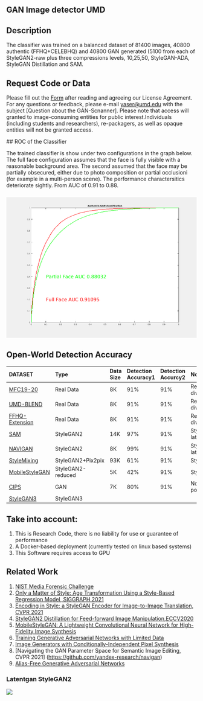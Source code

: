 ## GAN Image detector UMD


## Description


The classifier was trained on a balanced dataset of 81400 images, 40800 authentic (FFHQ+CELEBHQ) and 40800 GAN generated (5100 from each of StyleGAN2-raw plus three compressions levels, 10,25,50, StyleGAN-ADA, StyleGAN Distillation and SAM.


## Request Code or Data 

Please fill out the [Form](https://docs.google.com/forms/d/e/1FAIpQLSd-q3XZmHlvPxZOP8nwFi8Q8cl4epx8HyWrx5ApOszj8g-wnA/viewform) after reading and agreeing our License Agreement. For any questions or feedback, please e-mail yaser@umd.edu with the subject [Question about the GAN-Scnanner]. Please note that access will granted to image-consuming entities for public interest.Individuals (including students and researchers), re-packagers, as well as opaque entities will not be granted access.

<font size="-4">


</font>
## ROC of the Classifier

The trained classifier is show under two configurations in the graph below. The full face configuration assumes that the face is fully visible with a reasonable background area. The second assumed that the face may be partially obsecured, either due to photo composition or partial occlusioni (for example in a multi-person scene). The performance charactersitics deteriorate sightly. From AUC of 0.91 to 0.88. 
### 
<img src="./GAN_CLASSIFIER.png">

## Open-World Detection Accuracy 

| DATASET  | Type  | Data Size | Detection Accuracy1| Detection Accurcy2 | Notes |
| :------------ |:---------------|:-----|:-----|:-----|:-------|
| [MFC19-20](https://mfc.nist.gov/#pills-overview)  | Real Data | 8K | 91%|91% | Real-world diversity|
| [UMD-BLEND](https://mfc.nist.gov/#pills-overview)  | Real Data | 8K | 91%|91% | Real-world diversity|
| [FFHQ-Extension](https://mfc.nist.gov/#pills-overview)  | Real Data | 8K | 91%|91% | Real-world diversity|
| [SAM](https://github.com/yuval-alaluf/SAM) | StyleGAN2 |14K        |   97%|91% |  StyleGAN2-latentspace|
| [NAVIGAN](https://github.com/yandex-research/navigan) | StyleGAN2 | 8K | 99%|91%|StyleGAN2-latentspace|
| [StyleMixing](https://arxiv.org/abs/2003.03581)| StyleGAN2+Pix2pix | 93K|61%|91%| StyleGAN2+Pix2Pix|
| [MobileStyleGAN](https://arxiv.org/abs/2104.04767)| StyleGAN2-reduced| 5K | 42%|91% |StyleGAN2-varient|
| [CIPS](https://github.com/saic-mdal/CIPS)|GAN|7K|80%|91%|Non-CNN, positional Encoding|
| [StyleGAN3](https://nvlabs.github.io/alias-free-gan/)|StyleGAN3|||||




## Take into account:

1. This is Research Code, there is no liability for use or guarantee of performance 
2. A Docker-based deployment (currently tested on linux based systems)
4. This Software requires access to GPU 


## Related Work
1. [NIST Media Forensic Challenge](https://mfc.nist.gov/#pills-overview)
2. [Only a Matter of Style: Age Transformation Using a Style-Based Regression Model, SIGGRAPH 2021](https://github.com/yuval-alaluf/SAM)
3. [Encoding in Style: a StyleGAN Encoder for Image-to-Image Translation, CVPR 2021](https://github.com/eladrich/pixel2style2pixel)
4. [StyleGAN2 Distillation for Feed-forward Image Manipulation,ECCV2020](https://arxiv.org/abs/2003.03581)
5. [MobileStyleGAN: A Lightweight Convolutional Neural Network for High-Fidelity Image Synthesis](https://arxiv.org/abs/2104.04767)
6. [Training Generative Adversarial Networks with Limited Data](https://github.com/NVlabs/stylegan2-ada)
7. [Image Generators with Conditionally-Independent Pixel Synthesis](https://github.com/saic-mdal/CIPS)
8. [Navigating the GAN Parameter Space for Semantic Image Editing, CVPR 2021] (https://github.com/yandex-research/navigan)
9. [Alias-Free Generative Adversarial Networks](https://nvlabs.github.io/alias-free-gan/)


### Latentgan StyleGAN2
<img src="./latentgan.png">




